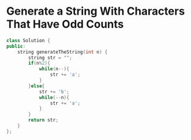 # Generate a String With Characters That Have Odd Counts

~~~C++
class Solution {
public:
    string generateTheString(int n) {
        string str = "";
        if(n%2){
            while(n--){
                str += 'a';
            }
        }else{
            str += 'b';
            while(--n){
                str += 'a';
            }
        }
        return str;
    }
};
~~~

